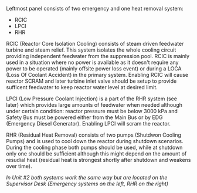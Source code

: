 Leftmost panel consists of two emergency and one heat removal system:
- RCIC
- LPCI
- RHR

RCIC (Reactor Core Isolation Cooling) consists of steam driven feedwater turbine and steam relief. This system isolates the whole cooling circuit providing independent feedwater from the suppression pool. RCIC is mainly used in a situation where no power is available as it doesn't require any power to be operated (mainly offsite power loss event) or during a LOCA (Loss Of Coolant Accident) in the primary system. Enabling RCIC will cause reactor SCRAM and later turbine inlet valve should be setup to provide sufficent feedwater to keep reactor water level at desired limit.

LPCI (Low Pressure Coolant Injection) is a part of the RHR system (see later) which provides large amounts of feedwater when needed although under certain condition: reactor pressure must be below 3000 kPa and Safety Bus must be powered either from the Main Bus or by EDG (Emergency Diesel Generator). Enabling LPCI will scram the reactor.

RHR (Residual Heat Removal) consists of two pumps (Shutdwon Cooling Pumps) and is used to cool down the reactor during shutdown scenarios. During the cooling phase both pumps should be used, while at shutdown only one should be sufficient although this might depend on the amount of resudial heat (residual heat is strongest shortly after shutdown and weakens over time).

*In Unit #2 both systems work the same way but are located on the Supervisor Desk (Emergency systems on the left, RHR on the right)*
